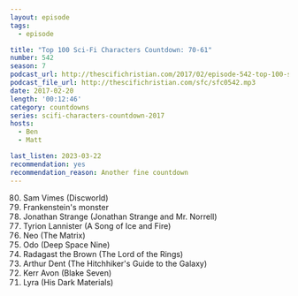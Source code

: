 ```yaml
---
layout: episode
tags:
  - episode

title: "Top 100 Sci-Fi Characters Countdown: 70-61"
number: 542
season: 7
podcast_url: http://thescifichristian.com/2017/02/episode-542-top-100-sci-fi-characters-countdown-70-61/
podcast_file_url: http://thescifichristian.com/sfc/sfc0542.mp3
date: 2017-02-20
length: '00:12:46'
category: countdowns
series: scifi-characters-countdown-2017
hosts:
  - Ben
  - Matt

last_listen: 2023-03-22
recommendation: yes
recommendation_reason: Another fine countdown
---
```


<ol start="80" reversed>
<li>Sam Vimes (Discworld)
<li>Frankenstein's monster
<li>Jonathan Strange (Jonathan Strange and Mr. Norrell)
<li>Tyrion Lannister (A Song of Ice and Fire)
<li>Neo (The Matrix)
<li>Odo (Deep Space Nine)
<li>Radagast the Brown (The Lord of the Rings)
<li>Arthur Dent (The Hitchhiker's Guide to the Galaxy)
<li>Kerr Avon (Blake Seven)
<li>Lyra (His Dark Materials)
</ol>